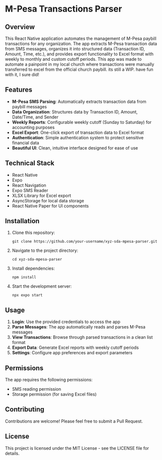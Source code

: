 # M-Pesa Transactions Parser

## Overview

This React Native application automates the management of M-Pesa paybill transactions for any organization. The app extracts M-Pesa transaction data from SMS messages, organizes it into structured data (Transaction ID, Amount, Time, etc.), and provides export functionality to Excel format with weekly to monthly and custom cutoff periods. This app was made to automate a painpoint in my local church where transactions were manually transferred to excel from the official church paybill. its still a WIP. have fun with it, I sure did!

## Features

- **M-Pesa SMS Parsing**: Automatically extracts transaction data from paybill messages
- **Data Organization**: Structures data by Transaction ID, Amount, Date/Time, and Sender
- **Weekly Reports**: Configurable weekly cutoff (Sunday to Saturday) for accounting purposes
- **Excel Export**: One-click export of transaction data to Excel format
- **Authentication**: Simple authentication system to protect sensitive financial data
- **Beautiful UI**: Clean, intuitive interface designed for ease of use

## Technical Stack

- React Native
- Expo
- React Navigation
- Expo SMS Reader
- XLSX Library for Excel export
- AsyncStorage for local data storage
- React Native Paper for UI components

## Installation

1. Clone this repository:
   ```
   git clone https://github.com/your-username/xyz-sda-mpesa-parser.git
   ```

2. Navigate to the project directory:
   ```
   cd xyz-sda-mpesa-parser
   ```

3. Install dependencies:
   ```
   npm install
   ```

4. Start the development server:
   ```
   npx expo start
   ```

## Usage

1. **Login**: Use the provided credentials to access the app
2. **Parse Messages**: The app automatically reads and parses M-Pesa messages
3. **View Transactions**: Browse through parsed transactions in a clean list format
4. **Export Data**: Generate Excel reports with weekly cutoff periods
5. **Settings**: Configure app preferences and export parameters

## Permissions

The app requires the following permissions:
- SMS reading permission
- Storage permission (for saving Excel files)

## Contributing

Contributions are welcome! Please feel free to submit a Pull Request.

## License

This project is licensed under the MIT License - see the LICENSE file for details.
